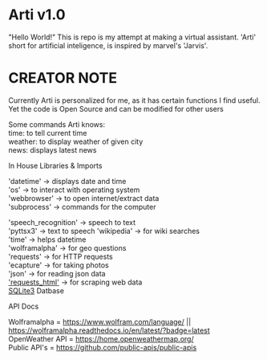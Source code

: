 # Arti v1.0

"Hello World!"
This is repo is my attempt at making a virtual assistant. 'Arti' short for artificial inteligence, is inspired by marvel's 'Jarvis'. 

# CREATOR NOTE 
Currently Arti is personalized for me, as it has certain functions I find useful. Yet the code is Open Source and can be modified for other users

Some commands Arti knows:   
time: to tell current time  
weather: to display weather of given city   
news: displays latest news  

In House Libraries & Imports

'datetime' -> displays date and time    
'os' -> to interact with operating system   
'webbrowser' -> to open internet/extract data   
'subprocess' -> commands for the computer   

'speech_recognition' -> speech to text  
'pyttsx3' -> text to speech 
'wikipedia' -> for wiki searches    
'time' -> helps datetime    
'wolframalpha' -> for geo questions  
'requests' -> for HTTP requests     
'ecapture' -> for taking photos     
'json' -> for reading json data   
<a href="https://docs.python-requests.org/projects/requests-html/en/stable/">'requests_html'</a>  -> for scraping web data  
<a href="https://docs.python.org/3/library/sqlite3.html">SQLite3</a> Datbase


API Docs

Wolframalpha = https://www.wolfram.com/language/  || https://wolframalpha.readthedocs.io/en/latest/?badge=latest  
OpenWeather API = https://home.openweathermap.org/  
Public API's = https://github.com/public-apis/public-apis 


<!--
Other Docs

https://github.com/mmirthula02/AI-Personal-Voice-assistant-using-Python/blob/master/venv/virtual.py

https://practicaldatascience.co.uk/data-science/how-to-scrape-google-search-results-using-python 


-->